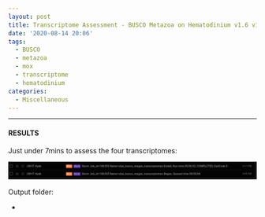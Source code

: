 ```yaml
---
layout: post
title: Transcriptome Assessment - BUSCO Metazoa on Hematodinium v1.6 v1.7 v2.1 and v3.1 on Mox
date: '2020-08-14 20:06'
tags:
  - BUSCO
  - metazoa
  - mox
  - transcriptome
  - hematodinium
categories:
  - Miscellaneous
---
```




---

#### RESULTS

Just under 7mins to assess the four transcriptomes:

![BUSCO runtime](https://github.com/RobertsLab/sams-notebook/blob/master/images/screencaps/20200814_hemat_diamond_blastx_v1.6_v1.7_v2.1_v3.1_runtimes.png?raw=true)

Output folder:

- []()
